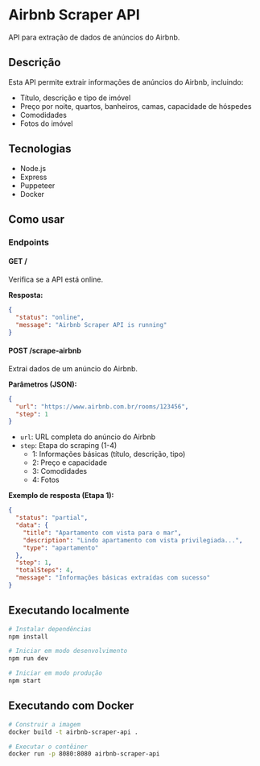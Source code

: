 # Airbnb Scraper API

API para extração de dados de anúncios do Airbnb.

## Descrição

Esta API permite extrair informações de anúncios do Airbnb, incluindo:
- Título, descrição e tipo de imóvel
- Preço por noite, quartos, banheiros, camas, capacidade de hóspedes
- Comodidades
- Fotos do imóvel

## Tecnologias

- Node.js
- Express
- Puppeteer
- Docker

## Como usar

### Endpoints

#### GET /
Verifica se a API está online.

**Resposta:**
```json
{
  "status": "online",
  "message": "Airbnb Scraper API is running"
}
```

#### POST /scrape-airbnb
Extrai dados de um anúncio do Airbnb.

**Parâmetros (JSON):**
```json
{
  "url": "https://www.airbnb.com.br/rooms/123456",
  "step": 1
}
```

- `url`: URL completa do anúncio do Airbnb
- `step`: Etapa do scraping (1-4)
  - 1: Informações básicas (título, descrição, tipo)
  - 2: Preço e capacidade
  - 3: Comodidades
  - 4: Fotos

**Exemplo de resposta (Etapa 1):**
```json
{
  "status": "partial",
  "data": {
    "title": "Apartamento com vista para o mar",
    "description": "Lindo apartamento com vista privilegiada...",
    "type": "apartamento"
  },
  "step": 1,
  "totalSteps": 4,
  "message": "Informações básicas extraídas com sucesso"
}
```

## Executando localmente

```bash
# Instalar dependências
npm install

# Iniciar em modo desenvolvimento
npm run dev

# Iniciar em modo produção
npm start
```

## Executando com Docker

```bash
# Construir a imagem
docker build -t airbnb-scraper-api .

# Executar o contêiner
docker run -p 8080:8080 airbnb-scraper-api
``` 